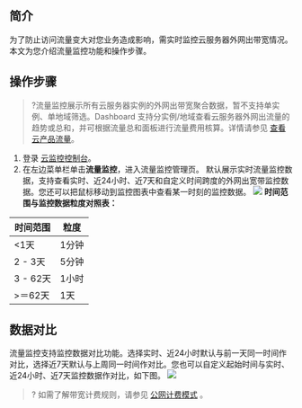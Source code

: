 ## 简介


为了防止访问流量变大对您业务造成影响，需实时监控云服务器外网出带宽情况。本文为您介绍流量监控功能和操作步骤。



## 操作步骤

> ?流量监控展示所有云服务器实例的外网出带宽聚合数据，暂不支持单实例、单地域筛选。Dashboard 支持分实例/地域查看云服务器外网出流量的趋势或总和，并可根据流量总和面板进行流量费用核算。详情请参见 [查看云产品流量](https://cloud.tencent.com/document/product/248/54160)。

1. 登录 [云监控控制台](https://console.cloud.tencent.com/monitor/overview)。
2. 在左边菜单栏单击**流量监控**，进入流量监控管理页。
默认展示实时流量监控数据，支持查看实时、近24小时、近7天和自定义时间跨度的外网出宽带监控数据。您还可以把鼠标移动到监控图表中查看某一时刻的监控数据。
![](https://main.qcloudimg.com/raw/8dc2f74f0dec6557a3f7dad644a23a0d.png)
**时间范围与监控数据粒度对照表：**
<table>
<thead>
<tr>
<th>时间范围</th>
<th>粒度</th>
</tr>
</thead>
<tbody><tr>
<td>&lt;1天</td>
<td>1分钟</td>
</tr>
<tr>
<td>2 - 3天</td>
<td>5分钟</td>
</tr>
<tr>
<td>3 - 62天</td>
<td>1小时</td>
</tr>
<tr>
<td>&gt;＝62天</td>
<td>1天</td>
</tr>
</tbody></table>

## 数据对比

流量监控支持监控数据对比功能。选择实时、近24小时默认与前一天同一时间作对比，选择近7天默认与上周同一时间作对比。您也可以自定义起始时间与实时、近24小时、近7天监控数据作对比，如下图。
![](https://main.qcloudimg.com/raw/be82b3255f0f5aa7b050fc5753358c67.png)

>? 如需了解带宽计费规则，请参见 [公网计费模式](https://cloud.tencent.com/document/product/213/10578) 。



